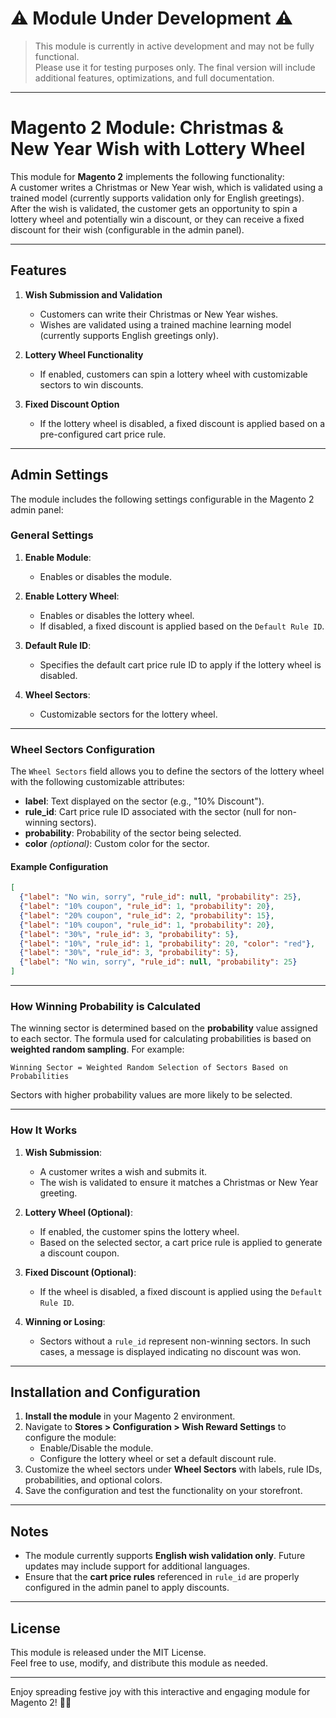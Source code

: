 # ⚠️ Module Under Development ⚠️

> This module is currently in active development and may not be fully functional.  
> Please use it for testing purposes only. The final version will include additional features, optimizations, and full documentation.

---


# Magento 2 Module: Christmas & New Year Wish with Lottery Wheel

This module for **Magento 2** implements the following functionality:  
A customer writes a Christmas or New Year wish, which is validated using a trained model (currently supports validation only for English greetings). After the wish is validated, the customer gets an opportunity to spin a lottery wheel and potentially win a discount, or they can receive a fixed discount for their wish (configurable in the admin panel).

---

## Features

1. **Wish Submission and Validation**  
   - Customers can write their Christmas or New Year wishes.
   - Wishes are validated using a trained machine learning model (currently supports English greetings only).

2. **Lottery Wheel Functionality**  
   - If enabled, customers can spin a lottery wheel with customizable sectors to win discounts.  

3. **Fixed Discount Option**  
   - If the lottery wheel is disabled, a fixed discount is applied based on a pre-configured cart price rule.

---

## Admin Settings

The module includes the following settings configurable in the Magento 2 admin panel:

### **General Settings**
1. **Enable Module**:  
   - Enables or disables the module.

2. **Enable Lottery Wheel**:  
   - Enables or disables the lottery wheel.  
   - If disabled, a fixed discount is applied based on the `Default Rule ID`.

3. **Default Rule ID**:  
   - Specifies the default cart price rule ID to apply if the lottery wheel is disabled.  

4. **Wheel Sectors**:  
   - Customizable sectors for the lottery wheel.  

---

### **Wheel Sectors Configuration**

The `Wheel Sectors` field allows you to define the sectors of the lottery wheel with the following customizable attributes:

- **label**: Text displayed on the sector (e.g., "10% Discount").
- **rule_id**: Cart price rule ID associated with the sector (null for non-winning sectors).
- **probability**: Probability of the sector being selected.  
- **color** *(optional)*: Custom color for the sector.

#### **Example Configuration**

```json
[
  {"label": "No win, sorry", "rule_id": null, "probability": 25},
  {"label": "10% coupon", "rule_id": 1, "probability": 20},
  {"label": "20% coupon", "rule_id": 2, "probability": 15},
  {"label": "10% coupon", "rule_id": 1, "probability": 20},
  {"label": "30%", "rule_id": 3, "probability": 5},
  {"label": "10%", "rule_id": 1, "probability": 20, "color": "red"},
  {"label": "30%", "rule_id": 3, "probability": 5},
  {"label": "No win, sorry", "rule_id": null, "probability": 25}
]
```

---

### **How Winning Probability is Calculated**

The winning sector is determined based on the **probability** value assigned to each sector. The formula used for calculating probabilities is based on **weighted random sampling**. For example:

```plaintext
Winning Sector = Weighted Random Selection of Sectors Based on Probabilities
```

Sectors with higher probability values are more likely to be selected.

---

### **How It Works**

1. **Wish Submission**:  
   - A customer writes a wish and submits it.  
   - The wish is validated to ensure it matches a Christmas or New Year greeting.

2. **Lottery Wheel (Optional)**:  
   - If enabled, the customer spins the lottery wheel.  
   - Based on the selected sector, a cart price rule is applied to generate a discount coupon.

3. **Fixed Discount (Optional)**:  
   - If the wheel is disabled, a fixed discount is applied using the `Default Rule ID`.

4. **Winning or Losing**:  
   - Sectors without a `rule_id` represent non-winning sectors. In such cases, a message is displayed indicating no discount was won.

---

## Installation and Configuration

1. **Install the module** in your Magento 2 environment.
2. Navigate to **Stores > Configuration > Wish Reward Settings** to configure the module:
   - Enable/Disable the module.
   - Configure the lottery wheel or set a default discount rule.
3. Customize the wheel sectors under **Wheel Sectors** with labels, rule IDs, probabilities, and optional colors.
4. Save the configuration and test the functionality on your storefront.

---

## Notes

- The module currently supports **English wish validation only**. Future updates may include support for additional languages.
- Ensure that the **cart price rules** referenced in `rule_id` are properly configured in the admin panel to apply discounts.

---

## License

This module is released under the MIT License.  
Feel free to use, modify, and distribute this module as needed.

---

Enjoy spreading festive joy with this interactive and engaging module for Magento 2! 🎄🎁
